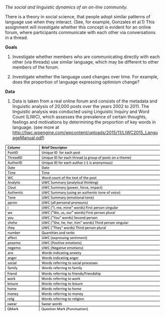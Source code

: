 *The social and linguistic dynamics of an on-line community.*

There is a theory in social science, that people adopt similar patterns of language use when they
interact. (See, for example, Gonzales et al.1) This assignment will investigate whether this concept
is evident for an online forum, where participants communicate with each other via conversations in
a thread. 

**Goals**
1. Investigate whether members who are communicating directly with each other (via threads) use similar language, which may be different to other members of the forum.

2. Investigate whether the language used changes over time. For example, does the proportion of language expressing optimism change?

**Data**
1. Data is taken from a real online forum and consists of the metadata and linguistic analysis of 20,000 posts over the years 2002 to 2011. The linguistic analysis was conducted using Linguistic Inquiry and Word Count (LIWC), which assesses the prevalence of certain thoughts, feelings and
motivations by determining the proportion of key words in language. (see more at http://liwc.wpengine.com/wpcontent/uploads/2015/11/LIWC2015_LanguageManual.pdf)

![Screenshot](pic.png)
![Screenshot](pic2.png)







